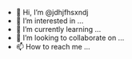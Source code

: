 - 👋 Hi, I’m @jdhjfhsxndj
- 👀 I’m interested in ...
- 🌱 I’m currently learning ...
- 💞️ I’m looking to collaborate on ...
- 📫 How to reach me ...

<!---
jdhjfhsxndj/jdhjfhsxndj is a ✨ special ✨ repository because its `README.md` (this file) appears on your GitHub profile.
You can click the Preview link to take a look at your changes.
--->
